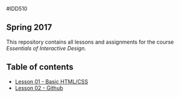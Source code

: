#IDD510
## Spring 2017

This repository contains all lessons and assignments for the course _Essentials of Interactive Design_.


## Table of contents

* [Lesson 01 - Basic HTML/CSS](Lessons/01-HTML-CSS/lesson-01.md)
* [Lesson 02 - Github](Lessons/Assignment/02-CSS-DRAWING/02-html.html)
